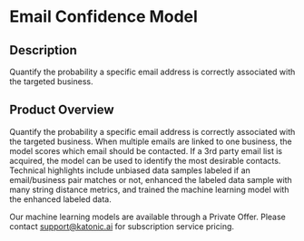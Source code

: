#  Email Confidence Model

## Description
Quantify the probability a specific email address is correctly associated with the targeted business.

## Product Overview
Quantify the probability a specific email address is correctly associated with the targeted business. When multiple emails are linked to one business, the model scores which email should be contacted. If a 3rd party email list is acquired, the model can be used to identify the most desirable contacts. Technical highlights include unbiased data samples labeled if an email/business pair matches or not, enhanced the labeled data sample with many string distance metrics, and trained the machine learning model with the enhanced labeled data.

Our machine learning models are available through a Private Offer. Please contact support@katonic.ai for subscription service pricing.


